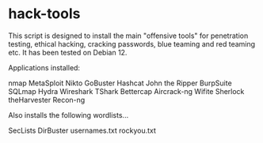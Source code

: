 # hack-tools

This script is designed to install the main \"offensive tools\" for penetration testing, ethical hacking, cracking passwords, blue teaming and red teaming etc. It has been tested on Debian 12.

Applications installed:

nmap
MetaSploit
Nikto
GoBuster
Hashcat
John the Ripper
BurpSuite
SQLmap
Hydra
Wireshark
TShark
Bettercap
Aircrack-ng
Wifite
Sherlock
theHarvester
Recon-ng

Also installs the following wordlists...

SecLists
DirBuster
usernames.txt
rockyou.txt
